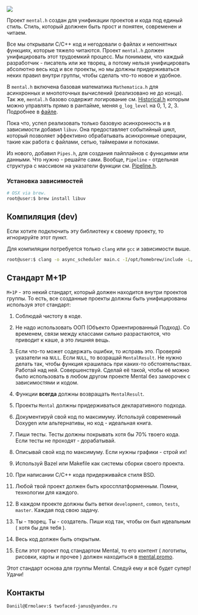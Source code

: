 <div>
<img src="https://gitlab.com/mentalgrp/mental.promo/-/raw/main/Logos/mental_h1280x800.png?ref_type=heads"/>
</div>

Проект `mental.h` создан для унификации проектов и кода под единый стиль. Стиль, который должнен быть прост и понятен, современен и читаем.

Все мы открывали C/C++ код и негодовали о файлах и непонятных функциях, которые тяжело читаются. Проект `mental.h` должен унифицировать этот трудоемкий процесс. Мы понимаем, что каждый разработчик - писатель или же творец, а потому нельзя унифицировать абсолютно весь код и все проекты, но мы должны придерживаться неких правил внутри группы, чтобы сделать что-то новое и удобное.

В `mental.h` включена базовая математика `Mathematica.h` для асинхронных и мнопоточных вычислений (реализовано не до конца). Так же, `mental.h` базово содержит логирование cм. [Historical.h](./core/Historical.h) которым можно управлять прямо в рантайме, меняя `g_log_level` на 0, 1, 2, 3. Подробнее в [файле](./core/Historical.h).

Пока что, успел реализовать только базовую асинхронность и в зависимости добавил `libuv`. Она предоставляет событийный цикл, который позволяет эффективно обрабатывать асинхронные операции, такие как работа с файлами, сетью, таймерами и потоками.

Из нового, добавил `Pipes.h`, для создания пайплайнов с функциями или данными. Что нужно - решайте сами.
Вообще, `Pipeline` - отдельная структура с массивом на указатели функции cм. [Pipeline.h](./core/Pipes.h).


### Установка зависимостей

```sh
# OSX via brew.
root@user:$ brew install libuv
```

## Компиляция (dev)
Если хотите подключить эту библиотеку к своему проекту, то игнорируйте этот пункт.

Для компиляции потребуется только `clang` или `gcc` и зависимости выше.

```sh
root@user:$ clang -o async_scheduler main.c -I/opt/homebrew/include -L/opt/homebrew/lib -luv
```

## Стандарт M+1P
`M+1P` - это некий стандарт, который должен находится внутри проектов группы. То есть, все созданные проекты должны быть унифицированы используя этот стандарт:

1. Соблюдай чистоту в коде.

2. Не надо использовать ООП (Объекто Ориентированный Подход). Со временем, связи между классами сильно разрастаются, что приводит к каше, а это лишняя вещь.

3. Если что-то может содержать ошибки, то исправь это. Проверяй указатели на `NULL`. Если `NULL`, то возращай `MentalResult`. Не нужно делать так, чтобы функция крашилась при каких-то обстоятельствах. Работай над ней. Совершенствуй. Сделай её такой, чтобы её можно было использовать в любом другом проекте Mental без заморочек с зависимостями и кодом.

4. Функции **всегда** должны возвращать `MentalResult`.

5. Проекты `Mental` должны придерживаться декларативного подхода.

6. Документируй свой код по максимуму. Используй современный Doxygen или альтернативы, но код - идеальная книга.

7. Пиши тесты. Тесты должны покрывать хотя бы 70% твоего кода. Если тесты не проходят - дорабатывай.

8. Описывай свой код по максимуму. Если нужны графики - строй их!

9. Используй Bazel или Makefile как системы сборки своего проекта.

10. При написании C/C++ кода придерживайся стиля BSD.

11. Любой твой проект должен быть кроссплатформенным. Помни, технологии для каждого.

12. В каждом проекте должны быть ветки `development`, `common`, `tests`, `master`. Каждая под свою задачу.

13. Ты - творец. Ты - создатель. Пиши код так, чтобы он был идеальным ( хотя бы для тебя ).

14. Весь код должен быть открытым.

15. Если этот проект под стандартом Mental, то его контент ( логотипы, рисовки, карты и прочее ) должен находиться в [mental.promo](https://gitlab.com/mentalgrp/mental.promo).

Этот стандарт основа для группы Mental. Следуй ему и всё будет супер! Удачи!

## Контакты
```sh
Daniil@Ermolaev:$ twofaced-janus@yandex.ru
```

